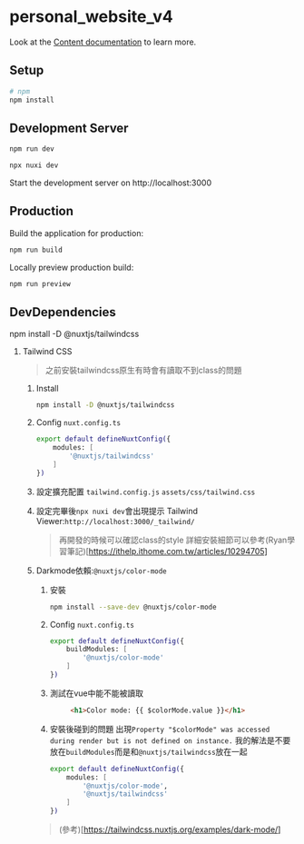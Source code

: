 # personal_website_v4

Look at the [Content documentation](https://content-v2.nuxtjs.org/) to learn more.

## Setup
```bash
# npm
npm install
```

## Development Server
```bash
npm run dev
```
```bash
npx nuxi dev
```
Start the development server on http://localhost:3000

## Production
Build the application for production:

```bash
npm run build
```

Locally preview production build:

```bash
npm run preview
```

## DevDependencies
npm install -D @nuxtjs/tailwindcss

1. Tailwind CSS
    > 之前安裝tailwindcss原生有時會有讀取不到class的問題
    1. Install
        ```bash
        npm install -D @nuxtjs/tailwindcss
        ```
    2. Config ```nuxt.config.ts```
        ```bash
        export default defineNuxtConfig({
            modules: [
                '@nuxtjs/tailwindcss'
            ]
        })
        ```
    3. 設定擴充配置
        ```tailwind.config.js```
        ```assets/css/tailwind.css```
    
    4. 設定完畢後```npx nuxi dev```會出現提示
        Tailwind Viewer:```http://localhost:3000/_tailwind/```
        > 再開發的時候可以確認class的style
            詳細安裝細節可以參考(Ryan學習筆記)[https://ithelp.ithome.com.tw/articles/10294705]
    
    5. Darkmode依賴:```@nuxtjs/color-mode```

        1. 安裝
            ```bash
            npm install --save-dev @nuxtjs/color-mode
            ```
        
        2. Config ```nuxt.config.ts```
            ```bash
            export default defineNuxtConfig({
                buildModules: [
                    '@nuxtjs/color-mode'
                ]
            })
        3. 測試在vue中能不能被讀取
            ```html
                 <h1>Color mode: {{ $colorMode.value }}</h1>
            ```
            
        4. 安裝後碰到的問題
            出現```Property "$colorMode" was accessed during render but is not defined on instance.```
            我的解法是不要放在```buildModules```而是和```@nuxtjs/tailwindcss```放在一起
            ```bash
            export default defineNuxtConfig({
                modules: [
                    '@nuxtjs/color-mode',
                    '@nuxtjs/tailwindcss'
                ]
            })
            ```

        > (參考)[https://tailwindcss.nuxtjs.org/examples/dark-mode/]

